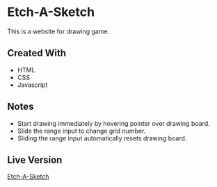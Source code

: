 # Etch-A-Sketch
This is a website for drawing game.
## Created With
* HTML
* CSS
* Javascript
## Notes
* Start drawing immediately by hovering pointer over drawing board.
* Slide the range input to change grid number.
* Sliding the range input automatically resets drawing board.
## Live Version
[Etch-A-Sketch](https://wangchowchow.github.io/etch-a-sketch/)

